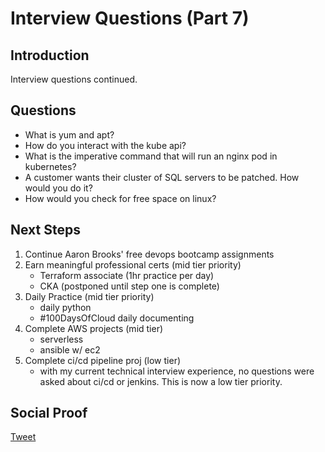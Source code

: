 # Interview Questions (Part 7)

## Introduction

Interview questions continued.

## Questions

- What is yum and apt?
- How do you interact with the kube api?
- What is the imperative command that will run an nginx pod in kubernetes?
- A customer wants their cluster of SQL servers to be patched. How would you do it?
- How would you check for free space on linux?

## Next Steps

1) Continue Aaron Brooks' free devops bootcamp assignments
2) Earn meaningful professional certs (mid tier priority)
    - Terraform associate (1hr practice per day)
    - CKA (postponed until step one is complete)
3) Daily Practice (mid tier priority)
    - daily python
    - #100DaysOfCloud daily documenting
4) Complete AWS projects (mid tier)
    - serverless
    - ansible w/ ec2
5) Complete ci/cd pipeline proj (low tier)
    - with my current technical interview experience, no questions were asked about ci/cd or jenkins. This is now a low tier priority.

## Social Proof

[Tweet]()